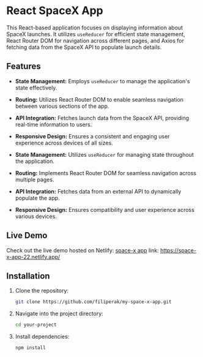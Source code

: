 # React SpaceX App

This React-based application focuses on displaying information about SpaceX launches. It utilizes `useReducer` for efficient state management, React Router DOM for navigation across different pages, and Axios for fetching data from the SpaceX API to populate launch details.

## Features

- **State Management:** Employs `useReducer` to manage the application's state effectively.
- **Routing:** Utilizes React Router DOM to enable seamless navigation between various sections of the app.
- **API Integration:** Fetches launch data from the SpaceX API, providing real-time information to users.
- **Responsive Design:** Ensures a consistent and engaging user experience across devices of all sizes.


- **State Management:** Utilizes `useReducer` for managing state throughout the application.
- **Routing:** Implements React Router DOM for seamless navigation across multiple pages.
- **API Integration:** Fetches data from an external API to dynamically populate the app.
- **Responsive Design:** Ensures compatibility and user experience across various devices.

## Live Demo
Check out the live demo hosted on Netlify: [space-x app](https://space-x-app-22.netlify.app/)
link: https://space-x-app-22.netlify.app/
## Installation

1. Clone the repository:

    ```bash
    git clone https://github.com/filiperak/my-space-x-app.git
    ```

2. Navigate into the project directory:

    ```bash
    cd your-project
    ```

3. Install dependencies:

    ```bash
    npm install
    ```
